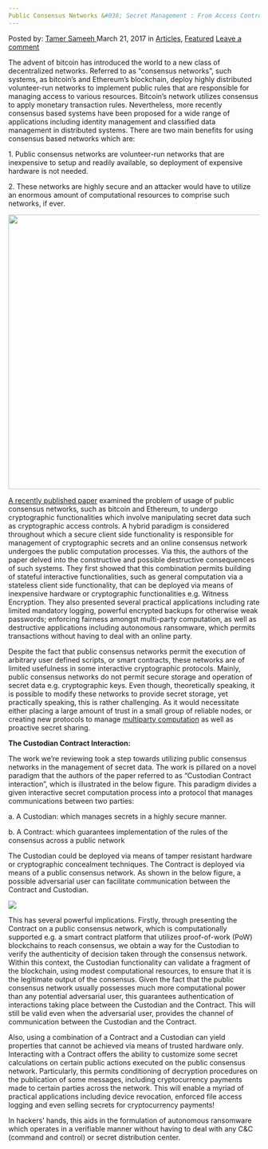 ```yaml
---
Public Consensus Networks &#038; Secret Management : From Access Control to Ransomware
---
```

<article class="post-listing post-18730 post type-post status-publish format-standard has-post-thumbnail hentry category-articles category-deepdot-news tag-access tag-consensus tag-control tag-management tag-networks tag-public tag-ransomware tag-secret">
    <div class="post-inner">
    <p class="post-meta">
    <span>Posted by: <a href="https://www.deepdotweb.com/author/tamersameeh/" title="">Tamer Sameeh </a></span>
    <span>March 21, 2017</span>
    <span>in <a href="https://www.deepdotweb.com/category/articles/" rel="category tag">Articles</a>, <a href="https://www.deepdotweb.com/category/deepdot-news/" rel="category tag">Featured</a></span>
    <span><a href="https://www.deepdotweb.com/2017/03/21/public-consensus-networks-secret-management-access-control-ransomware/#respond">Leave a comment</a></span>
    </p>
    <div class="clear"></div>
    <div class="entry">
    <p>The advent of bitcoin has introduced the world to a new class of decentralized networks. Referred to as &#8220;consensus networks&#8221;, such systems, as bitcoin&#8217;s and Ethereum&#8217;s blockchain, deploy highly distributed volunteer-run networks to implement public rules that are responsible for managing access to various resources. Bitcoin&#8217;s network utilizes consensus to apply monetary transaction rules. Nevertheless, more recently consensus based systems have been proposed for a wide range of applications including identity management and classified data management in distributed systems. There are two main benefits for using consensus based networks which are:</p>
    <p>1. Public consensus networks are volunteer-run networks that are inexpensive to setup and readily available, so deployment of expensive hardware is not needed.</p>
    <p>2. These networks are highly secure and an attacker would have to utilize an enormous amount of computational resources to comprise such networks, if ever.</p>
    <p><img class="wp-image-18737 aligncenter" src="https://www.deepdotweb.com/wp-content/uploads/2017/03/word-image-11.jpeg" width="928" height="551" srcset="https://www.deepdotweb.com/wp-content/uploads/2017/03/word-image-11.jpeg 1430w, https://www.deepdotweb.com/wp-content/uploads/2017/03/word-image-11-300x178.jpeg 300w, https://www.deepdotweb.com/wp-content/uploads/2017/03/word-image-11-1024x608.jpeg 1024w" sizes="(max-width: 928px) 100vw, 928px"/></p>
    <p><a href="https://eprint.iacr.org/2017/201.pdf">A recently published paper</a> examined the problem of usage of public consensus networks, such as bitcoin and Ethereum, to undergo cryptographic functionalities which involve manipulating secret data such as cryptographic access controls. A hybrid paradigm is considered throughout which a secure client side functionality is responsible for management of cryptographic secrets and an online consensus network undergoes the public computation processes. Via this, the authors of the paper delved into the constructive and possible destructive consequences of such systems. They first showed that this combination permits building of stateful interactive functionalities, such as general computation via a stateless client side functionality, that can be deployed via means of inexpensive hardware or cryptographic functionalities e.g. Witness Encryption. They also presented several practical applications including rate limited mandatory logging, powerful encrypted backups for otherwise weak passwords; enforcing fairness amongst multi-party computation, as well as destructive applications including autonomous ransomware, which permits transactions without having to deal with an online party.</p>
    <p>Despite the fact that public consensus networks permit the execution of arbitrary user defined scripts, or smart contracts, these networks are of limited usefulness in some interactive cryptographic protocols. Mainly, public consensus networks do not permit secure storage and operation of secret data e.g. cryptographic keys. Even though, theoretically speaking, it is possible to modify these networks to provide secret storage, yet practically speaking, this is rather challenging. As it would necessitate either placing a large amount of trust in a small group of reliable nodes, or creating new protocols to manage <a href="https://www.deepdotweb.com/2017/01/05/secure-multi-party-computing-using-bitcoins-blockchain/">multiparty computation</a> as well as proactive secret sharing.</p>
    <p><strong>The Custodian Contract Interaction:</strong></p>
    <p>The work we&#8217;re reviewing took a step towards utilizing public consensus networks in the management of secret data. The work is pillared on a novel paradigm that the authors of the paper referred to as &#8220;Custodian Contract interaction&#8221;, which is illustrated in the below figure. This paradigm divides a given interactive secret computation process into a protocol that manages communications between two parties:</p>
    <p>a. A Custodian: which manages secrets in a highly secure manner.</p>
    <p>b. A Contract: which guarantees implementation of the rules of the consensus across a public network</p>
    <p>The Custodian could be deployed via means of tamper resistant hardware or cryptographic concealment techniques. The Contract is deployed via means of a public consensus network. As shown in the below figure, a possible adversarial user can facilitate communication between the Contract and Custodian.</p>
    <p><img class="wp-image-18738 aligncenter" src="https://www.deepdotweb.com/wp-content/uploads/2017/03/word-image-48.png" srcset="https://www.deepdotweb.com/wp-content/uploads/2017/03/word-image-48.png 442w, https://www.deepdotweb.com/wp-content/uploads/2017/03/word-image-48-300x140.png 300w" sizes="(max-width: 442px) 100vw, 442px"/></p>
    <p>This has several powerful implications. Firstly, through presenting the Contract on a public consensus network, which is computationally supported e.g. a smart contract platform that utilizes proof-of-work (PoW) blockchains to reach consensus, we obtain a way for the Custodian to verify the authenticity of decision taken through the consensus network. Within this context, the Custodian functionality can validate a fragment of the blockchain, using modest computational resources, to ensure that it is the legitimate output of the consensus. Given the fact that the public consensus network usually possesses much more computational power than any potential adversarial user, this guarantees authentication of interactions taking place between the Custodian and the Contract. This will still be valid even when the adversarial user, provides the channel of communication between the Custodian and the Contract.</p>
    <p>Also, using a combination of a Contract and a Custodian can yield properties that cannot be achieved via means of trusted hardware only. Interacting with a Contract offers the ability to customize some secret calculations on certain public actions executed on the public consensus network. Particularly, this permits conditioning of decryption procedures on the publication of some messages, including cryptocurrency payments made to certain parties across the network. This will enable a myriad of practical applications including device revocation, enforced file access logging and even selling secrets for cryptocurrency payments!</p>
    <p>In hackers&#8217; hands, this aids in the formulation of autonomous ransomware which operates in a verifiable manner without having to deal with any C&amp;C (command and control) or secret distribution center.</p>
    </div>
    <span style="display:none"><a href="https://www.deepdotweb.com/tag/access/" rel="tag">access</a> <a href="https://www.deepdotweb.com/tag/consensus/" rel="tag">consensus</a> <a href="https://www.deepdotweb.com/tag/control/" rel="tag">control</a> <a href="https://www.deepdotweb.com/tag/management/" rel="tag">management</a> <a href="https://www.deepdotweb.com/tag/networks/" rel="tag">networks</a> <a href="https://www.deepdotweb.com/tag/public/" rel="tag">public</a> <a href="https://www.deepdotweb.com/tag/ransomware/" rel="tag">ransomware</a> <a href="https://www.deepdotweb.com/tag/secret/" rel="tag">secret</a></span> <span style="display:none" class="updated">2017-03-21</span>
    <div style="display:none" class="vcard author" itemprop="author" itemscope itemtype="http://schema.org/Person"><strong class="fn" itemprop="name"><a href="https://www.deepdotweb.com/author/tamersameeh/" title="Posts by Tamer Sameeh" rel="author">Tamer Sameeh</a></strong></div>
    </div>
</article>

